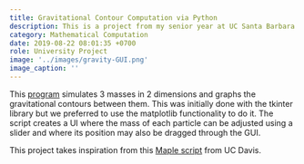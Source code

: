 ```yaml
---
title: Gravitational Contour Computation via Python 
description: This is a project from my senior year at UC Santa Barbara 
category: Mathematical Computation 
date: 2019-08-22 08:01:35 +0700
role: University Project 
image: '../images/gravity-GUI.png'
image_caption: ''
---
```


This [program](https://github.com/isoleph/proj129) simulates 3 masses in 2 dimensions and graphs the gravitational contours between them. This was initially done with the tkinter library but we preferred to use the matplotlib functionality to do it. The script creates a UI where the mass of each particle can be adjusted using a slider and where its position may also be dragged through the GUI.

This project takes inspiration from this [Maple script](https://climate.ucdavis.edu/GravityProblem.pdf) from UC Davis.
